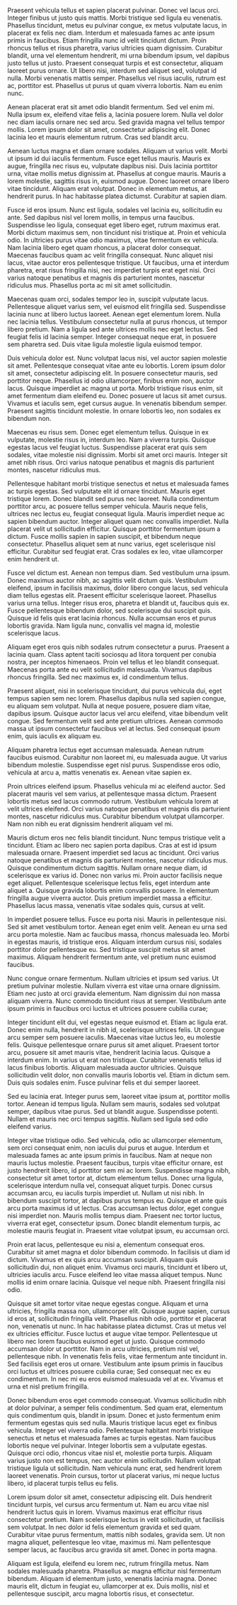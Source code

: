 Praesent vehicula tellus et sapien placerat pulvinar. Donec vel lacus orci. Integer finibus ut justo quis mattis. Morbi tristique sed ligula eu venenatis. Phasellus tincidunt, metus eu pulvinar congue, ex metus vulputate lacus, in placerat ex felis nec diam. Interdum et malesuada fames ac ante ipsum primis in faucibus. Etiam fringilla nunc id velit tincidunt dictum. Proin rhoncus tellus et risus pharetra, varius ultricies quam dignissim. Curabitur blandit, urna vel elementum hendrerit, mi urna bibendum ipsum, vel dapibus justo tellus ut justo. Praesent consequat turpis et est consectetur, aliquam laoreet purus ornare. Ut libero nisi, interdum sed aliquet sed, volutpat id nulla. Morbi venenatis mattis semper. Phasellus vel risus iaculis, rutrum est ac, porttitor est. Phasellus ut purus ut quam viverra lobortis. Nam eu enim nunc.

Aenean placerat erat sit amet odio blandit fermentum. Sed vel enim mi. Nulla ipsum ex, eleifend vitae felis a, lacinia posuere lorem. Nulla vel dolor nec diam iaculis ornare nec sed arcu. Sed gravida magna vel tellus tempor mollis. Lorem ipsum dolor sit amet, consectetur adipiscing elit. Donec lacinia leo et mauris elementum rutrum. Cras sed blandit arcu.

Aenean luctus magna et diam ornare sodales. Aliquam ut varius velit. Morbi ut ipsum id dui iaculis fermentum. Fusce eget tellus mauris. Mauris ex augue, fringilla nec risus eu, vulputate dapibus nisi. Duis lacinia porttitor urna, vitae mollis metus dignissim at. Phasellus at congue mauris. Mauris a lorem molestie, sagittis risus in, euismod augue. Donec laoreet ornare libero vitae tincidunt. Aliquam erat volutpat. Donec in elementum metus, at hendrerit purus. In hac habitasse platea dictumst. Curabitur at sapien diam.

Fusce id eros ipsum. Nunc est ligula, sodales vel lacinia eu, sollicitudin eu ante. Sed dapibus nisl vel lorem mollis, in tempus urna faucibus. Suspendisse leo ligula, consequat eget libero eget, rutrum maximus erat. Morbi dictum maximus sem, non tincidunt nisi tristique at. Proin et vehicula odio. In ultricies purus vitae odio maximus, vitae fermentum ex vehicula. Nam lacinia libero eget quam rhoncus, a placerat dolor consequat. Maecenas faucibus quam ac velit fringilla consequat. Nunc aliquet nisi lacus, vitae auctor eros pellentesque tristique. Ut faucibus, urna et interdum pharetra, erat risus fringilla nisi, nec imperdiet turpis erat eget nisi. Orci varius natoque penatibus et magnis dis parturient montes, nascetur ridiculus mus. Phasellus porta ac mi sit amet sollicitudin.

Maecenas quam orci, sodales tempor leo in, suscipit vulputate lacus. Pellentesque aliquet varius sem, vel euismod elit fringilla sed. Suspendisse lacinia nunc at libero luctus laoreet. Aenean eget elementum lorem. Nulla nec lacinia tellus. Vestibulum consectetur nulla at purus rhoncus, ut tempor libero pretium. Nam a ligula sed ante ultrices mollis nec eget lectus. Sed feugiat felis id lacinia semper. Integer consequat neque erat, in posuere sem pharetra sed. Duis vitae ligula molestie ligula euismod tempor.

Duis vehicula dolor est. Nunc volutpat lacus nisi, vel auctor sapien molestie sit amet. Pellentesque consequat vitae ante eu lobortis. Lorem ipsum dolor sit amet, consectetur adipiscing elit. In posuere consectetur mauris, sed porttitor neque. Phasellus id odio ullamcorper, finibus enim non, auctor lacus. Quisque imperdiet ac magna ut porta. Morbi tristique risus enim, sit amet fermentum diam eleifend eu. Donec posuere ut lacus sit amet cursus. Vivamus et iaculis sem, eget cursus augue. In venenatis bibendum semper. Praesent sagittis tincidunt molestie. In ornare lobortis leo, non sodales ex bibendum non.

Maecenas eu risus sem. Donec eget elementum tellus. Quisque in ex vulputate, molestie risus in, interdum leo. Nam a viverra turpis. Quisque egestas lacus vel feugiat luctus. Suspendisse placerat erat quis sem sodales, vitae molestie nisi dignissim. Morbi sit amet orci mauris. Integer sit amet nibh risus. Orci varius natoque penatibus et magnis dis parturient montes, nascetur ridiculus mus.

Pellentesque habitant morbi tristique senectus et netus et malesuada fames ac turpis egestas. Sed vulputate elit id ornare tincidunt. Mauris eget tristique lorem. Donec blandit sed purus nec laoreet. Nulla condimentum porttitor arcu, ac posuere tellus semper vehicula. Mauris neque felis, ultrices nec lectus eu, feugiat consequat ligula. Mauris imperdiet neque ac sapien bibendum auctor. Integer aliquet quam nec convallis imperdiet. Nulla placerat velit ut sollicitudin efficitur. Quisque porttitor fermentum ipsum a dictum. Fusce mollis sapien in sapien suscipit, et bibendum neque consectetur. Phasellus aliquet sem at nunc varius, eget scelerisque nisl efficitur. Curabitur sed feugiat erat. Cras sodales ex leo, vitae ullamcorper enim hendrerit ut.

Fusce vel dictum est. Aenean non tempus diam. Sed vestibulum urna ipsum. Donec maximus auctor nibh, ac sagittis velit dictum quis. Vestibulum eleifend, ipsum in facilisis maximus, dolor libero congue lacus, sed vehicula diam tellus egestas elit. Praesent efficitur scelerisque laoreet. Phasellus varius urna tellus. Integer risus eros, pharetra et blandit ut, faucibus quis ex. Fusce pellentesque bibendum dolor, sed scelerisque dui suscipit quis. Quisque id felis quis erat lacinia rhoncus. Nulla accumsan eros et purus lobortis gravida. Nam ligula nunc, convallis vel magna id, molestie scelerisque lacus.

Aliquam eget eros quis nibh sodales rutrum consectetur a purus. Praesent a lacinia quam. Class aptent taciti sociosqu ad litora torquent per conubia nostra, per inceptos himenaeos. Proin vel tellus et leo blandit consequat. Maecenas porta ante eu velit sollicitudin malesuada. Vivamus dapibus rhoncus fringilla. Sed nec maximus ex, id condimentum tellus.

Praesent aliquet, nisi in scelerisque tincidunt, dui purus vehicula dui, eget tempus sapien sem nec lorem. Phasellus dapibus nulla sed sapien congue, eu aliquam sem volutpat. Nulla at neque posuere, posuere diam vitae, dapibus ipsum. Quisque auctor lacus vel arcu eleifend, vitae bibendum velit congue. Sed fermentum velit sed ante pretium ultrices. Aenean commodo massa ut ipsum consectetur faucibus vel at lectus. Sed consequat ipsum enim, quis iaculis ex aliquam eu.

Aliquam pharetra lectus eget accumsan malesuada. Aenean rutrum faucibus euismod. Curabitur non laoreet mi, eu malesuada augue. Ut varius bibendum molestie. Suspendisse eget nisl purus. Suspendisse eros odio, vehicula at arcu a, mattis venenatis ex. Aenean vitae sapien ex.

Proin ultrices eleifend ipsum. Phasellus vehicula mi ac eleifend auctor. Sed placerat mauris vel sem varius, at pellentesque massa dictum. Praesent lobortis metus sed lacus commodo rutrum. Vestibulum vehicula lorem at velit ultrices eleifend. Orci varius natoque penatibus et magnis dis parturient montes, nascetur ridiculus mus. Curabitur bibendum volutpat ullamcorper. Nam non nibh eu erat dignissim hendrerit aliquam vel mi.

Mauris dictum eros nec felis blandit tincidunt. Nunc tempus tristique velit a tincidunt. Etiam ac libero nec sapien porta dapibus. Cras at est id ipsum malesuada ornare. Praesent imperdiet sed lacus ac tincidunt. Orci varius natoque penatibus et magnis dis parturient montes, nascetur ridiculus mus. Quisque condimentum dictum sagittis. Nullam ornare neque diam, id scelerisque ex varius id. Donec non varius mi. Proin auctor facilisis neque eget aliquet. Pellentesque scelerisque lectus felis, eget interdum ante aliquet a. Quisque gravida lobortis enim convallis posuere. In elementum fringilla augue viverra auctor. Duis pretium imperdiet massa a efficitur. Phasellus lacus massa, venenatis vitae sodales quis, cursus at velit.

In imperdiet posuere tellus. Fusce eu porta nisi. Mauris in pellentesque nisi. Sed sit amet vestibulum tortor. Aenean eget enim velit. Aenean eu urna sed arcu porta molestie. Nam ac faucibus massa, rhoncus malesuada leo. Morbi in egestas mauris, id tristique eros. Aliquam interdum cursus nisi, sodales porttitor dolor pellentesque eu. Sed tristique suscipit metus sit amet maximus. Aliquam hendrerit fermentum ante, vel pretium nunc euismod faucibus.

Nunc congue ornare fermentum. Nullam ultricies et ipsum sed varius. Ut pretium pulvinar molestie. Nullam viverra est vitae urna ornare dignissim. Etiam nec justo at orci gravida elementum. Nam dignissim dui non massa aliquam viverra. Nunc commodo tincidunt risus at semper. Vestibulum ante ipsum primis in faucibus orci luctus et ultrices posuere cubilia curae;

Integer tincidunt elit dui, vel egestas neque euismod et. Etiam ac ligula erat. Donec enim nulla, hendrerit in nibh id, scelerisque ultrices felis. Ut congue arcu semper sem posuere iaculis. Maecenas vitae luctus leo, eu molestie felis. Quisque pellentesque ornare purus sit amet aliquet. Praesent tortor arcu, posuere sit amet mauris vitae, hendrerit lacinia lacus. Quisque a interdum enim. In varius ut erat non tristique. Curabitur venenatis tellus id lacus finibus lobortis. Aliquam malesuada auctor ultricies. Quisque sollicitudin velit dolor, non convallis mauris lobortis vel. Etiam in dictum sem. Duis quis sodales enim. Fusce pulvinar felis et dui semper laoreet.

Sed eu lacinia erat. Integer purus sem, laoreet vitae ipsum at, porttitor mollis tortor. Aenean id tempus ligula. Nullam sem mauris, sodales sed volutpat semper, dapibus vitae purus. Sed ut blandit augue. Suspendisse potenti. Nullam et mauris nec orci tempus sagittis. Nullam sed ligula sed odio eleifend varius.

Integer vitae tristique odio. Sed vehicula, odio ac ullamcorper elementum, sem orci consequat enim, non iaculis dui purus et augue. Interdum et malesuada fames ac ante ipsum primis in faucibus. Nam at neque non mauris luctus molestie. Praesent faucibus, turpis vitae efficitur ornare, est justo hendrerit libero, id porttitor sem mi ac lorem. Suspendisse magna nibh, consectetur sit amet tortor at, dictum elementum tellus. Donec urna ligula, scelerisque interdum nulla vel, consequat aliquet turpis. Donec cursus accumsan arcu, eu iaculis turpis imperdiet ut. Nullam ut nisi nibh. In bibendum suscipit tortor, at dapibus purus tempus eu. Quisque et ante quis arcu porta maximus id ut lectus. Cras accumsan lectus dolor, eget congue nisi imperdiet non. Mauris mollis tempus diam. Praesent nec tortor luctus, viverra erat eget, consectetur ipsum. Donec blandit elementum turpis, ac molestie mauris feugiat in. Praesent vitae volutpat ipsum, eu accumsan orci.

Proin erat lacus, pellentesque eu nisi a, elementum consequat eros. Curabitur sit amet magna et dolor bibendum commodo. In facilisis ut diam id dictum. Vivamus et ex quis arcu accumsan suscipit. Aliquam quis sollicitudin dui, non aliquet enim. Vivamus orci mauris, tincidunt et libero ut, ultricies iaculis arcu. Fusce eleifend leo vitae massa aliquet tempus. Nunc mollis id enim ornare lacinia. Quisque vel neque nibh. Praesent fringilla nisi odio.

Quisque sit amet tortor vitae neque egestas congue. Aliquam et urna ultricies, fringilla massa non, ullamcorper elit. Quisque augue sapien, cursus id eros at, sollicitudin fringilla velit. Phasellus nibh odio, porttitor et placerat non, venenatis ut nunc. In hac habitasse platea dictumst. Cras ut metus vel ex ultricies efficitur. Fusce luctus et augue vitae tempor. Pellentesque ut libero nec lorem faucibus euismod eget ut justo. Quisque commodo accumsan dolor ut porttitor. Nam in arcu ultricies, pretium nisl vel, pellentesque nibh. In venenatis felis felis, vitae fermentum ante tincidunt in. Sed facilisis eget eros ut ornare. Vestibulum ante ipsum primis in faucibus orci luctus et ultrices posuere cubilia curae; Sed consequat nec ex eu condimentum. In nec mi eu eros euismod malesuada vel at ex. Vivamus et urna et nisl pretium fringilla.

Donec bibendum eros eget commodo consequat. Vivamus sollicitudin nibh at dolor pulvinar, a semper felis condimentum. Sed quam erat, elementum quis condimentum quis, blandit in ipsum. Donec et justo fermentum enim fermentum egestas quis sed nulla. Mauris tristique lacus eget ex finibus vehicula. Integer vel viverra odio. Pellentesque habitant morbi tristique senectus et netus et malesuada fames ac turpis egestas. Nam faucibus lobortis neque vel pulvinar. Integer lobortis sem a vulputate egestas. Quisque orci odio, rhoncus vitae nisl et, molestie porta turpis. Aliquam varius justo non est tempus, nec auctor enim sollicitudin. Nullam volutpat tristique ligula ut sollicitudin. Nam vehicula nunc erat, sed hendrerit lorem laoreet venenatis. Proin cursus, tortor ut placerat varius, mi neque luctus libero, id placerat turpis tellus eu felis.

Lorem ipsum dolor sit amet, consectetur adipiscing elit. Duis hendrerit tincidunt turpis, vel cursus arcu fermentum ut. Nam eu arcu vitae nisl hendrerit luctus quis in lorem. Vivamus maximus erat efficitur risus consectetur pretium. Nam scelerisque lectus in velit sollicitudin, ut facilisis sem volutpat. In nec dolor id felis elementum gravida et sed quam. Curabitur vitae purus fermentum, mattis nibh sodales, gravida sem. Ut non magna aliquet, pellentesque leo vitae, maximus mi. Nam pellentesque semper lacus, ac faucibus arcu gravida sit amet. Donec in porta magna.

Aliquam est ligula, eleifend eu lorem nec, rutrum fringilla metus. Nam sodales malesuada pharetra. Phasellus ac magna efficitur nisl fermentum bibendum. Aliquam id elementum justo, venenatis lacinia magna. Donec mauris elit, dictum in feugiat eu, ullamcorper at ex. Duis mollis, nisl et pellentesque suscipit, arcu magna lobortis risus, et consectetur. 
